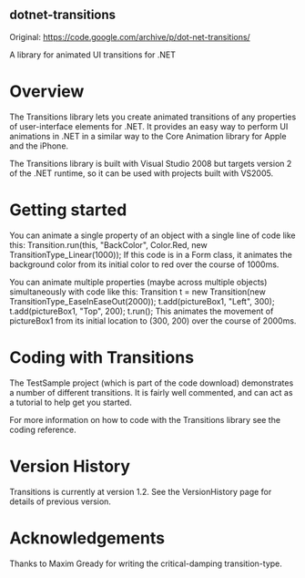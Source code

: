 ## dotnet-transitions
Original: https://code.google.com/archive/p/dot-net-transitions/

A library for animated UI transitions for .NET

# Overview

The Transitions library lets you create animated transitions of any properties of user-interface elements for .NET. It provides an easy way to perform UI animations in .NET in a similar way to the Core Animation library for Apple and the iPhone.

The Transitions library is built with Visual Studio 2008 but targets version 2 of the .NET runtime, so it can be used with projects built with VS2005.

# Getting started

You can animate a single property of an object with a single line of code like this: Transition.run(this, "BackColor", Color.Red, new TransitionType_Linear(1000)); If this code is in a Form class, it animates the background color from its initial color to red over the course of 1000ms.

You can animate multiple properties (maybe across multiple objects) simultaneously with code like this: Transition t = new Transition(new TransitionType_EaseInEaseOut(2000)); t.add(pictureBox1, "Left", 300); t.add(pictureBox1, "Top", 200); t.run(); This animates the movement of pictureBox1 from its initial location to (300, 200) over the course of 2000ms.

# Coding with Transitions

The TestSample project (which is part of the code download) demonstrates a number of different transitions. It is fairly well commented, and can act as a tutorial to help get you started.

For more information on how to code with the Transitions library see the coding reference.

# Version History

Transitions is currently at version 1.2. See the VersionHistory page for details of previous version.

# Acknowledgements

Thanks to Maxim Gready for writing the critical-damping transition-type.
